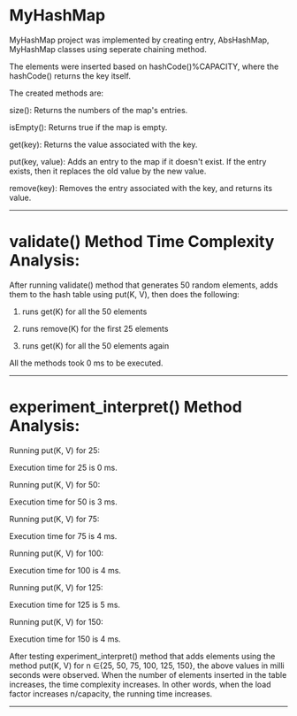 # MyHashMap

MyHashMap project was implemented by creating entry, AbsHashMap, MyHashMap classes using seperate chaining method. 

The elements were inserted based on hashCode()%CAPACITY, where the hashCode() returns the key itself.

The created methods are:

size(): Returns the numbers of the map's entries.
      
isEmpty(): Returns true if the map is empty.
      
get(key): Returns the value associated with the key.
      
put(key, value): Adds an entry to the map if it doesn't exist. If the entry exists, then it replaces the old value by the new value.
      
remove(key): Removes the entry associated with the key, and returns its value.
    
-----------------------------------------------------------------------------------------------------------------------------------------

# validate() Method Time Complexity Analysis:

After running validate() method that generates 50 random elements, adds them to the hash table using put(K, V), then does the following:

1. runs get(K) for all the 50 elements

2. runs remove(K) for the first 25 elements

3. runs get(K) for all the 50 elements again

All the methods took 0 ms to be executed.

-----------------------------------------------------------------------------------------------------------------------------------------

# experiment_interpret() Method Analysis:

Running put(K, V) for 25: 

Execution time for 25 is 0 ms.

Running put(K, V) for 50: 

Execution time for 50 is 3 ms.

Running put(K, V) for 75: 

Execution time for 75 is 4 ms.

Running put(K, V) for 100: 

Execution time for 100 is 4 ms.

Running put(K, V) for 125: 

Execution time for 125 is 5 ms.

Running put(K, V) for 150: 

Execution time for 150 is 4 ms.

After testing experiment_interpret() method that adds elements using the method put(K, V) for n ∈{25, 50, 75, 100, 125, 150}, the above values in milli seconds were observed. When the number of elements inserted in the table increases, the time complexity increases. In other words, when the load factor increases n/capacity, the running time increases.

-----------------------------------------------------------------------------------------------------------------------------------------

